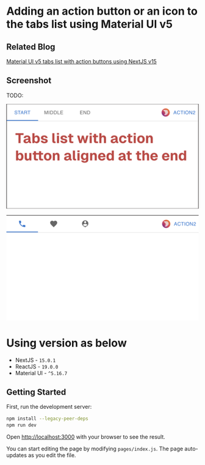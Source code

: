 # Adding an action button or an icon to the tabs list using Material UI v5

## Related Blog
[Material UI v5 tabs list with action buttons using NextJS v15](https://toofancoder.com/blog/material-ui-tab-list-with-icons-or-action-buttons?utm_source=github)

## Screenshot
TODO:

[![Watch the video](https://github.com/jaydeepw/example-mui-tabs-action-button/blob/main/images/tab-type-1.png?raw=true)](https://github.com/jaydeepw/example-mui-tabs-action-button/blob/main/images/tab-type-1.png?raw=true)

[![Watch the video](https://github.com/jaydeepw/example-mui-tabs-action-button/blob/main/images/tab-type-2.png?raw=true)](https://github.com/jaydeepw/example-mui-tabs-action-button/blob/main/images/tab-type-2.png?raw=true)

# Using version as below
- NextJS - `15.0.1`
- ReactJS - `19.0.0`
- Material UI - `^5.16.7`

## Getting Started

First, run the development server:

```bash
npm install --legacy-peer-deps
npm run dev
```

Open [http://localhost:3000](http://localhost:3000) with your browser to see the result.

You can start editing the page by modifying `pages/index.js`. The page auto-updates as you edit the file.
